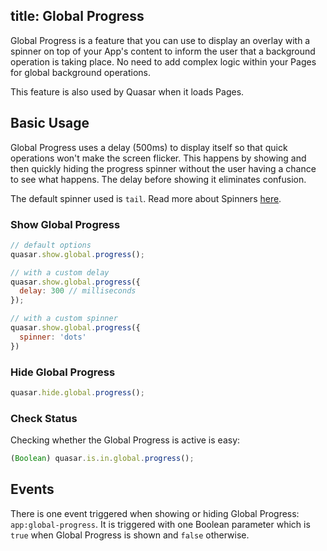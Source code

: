 title: Global Progress
---
Global Progress is a feature that you can use to display an overlay with a spinner on top of your App's content to inform the user that a background operation is taking place. No need to add complex logic within your Pages for global background operations.

This feature is also used by Quasar when it loads Pages.

<input type="hidden" data-fullpage-demo="global-progress">

## Basic Usage
Global Progress uses a delay (500ms) to display itself so that quick operations won't make the screen flicker. This happens by showing and then quickly hiding the progress spinner without the user having a chance to see what happens. The delay before showing it eliminates confusion.

The default spinner used is `tail`. Read more about Spinners [here](/components/spinners.html).

### Show Global Progress
``` js
// default options
quasar.show.global.progress();

// with a custom delay
quasar.show.global.progress({
  delay: 300 // milliseconds
});

// with a custom spinner
quasar.show.global.progress({
  spinner: 'dots'
})
```

### Hide Global Progress
``` js
quasar.hide.global.progress();
```

### Check Status
Checking whether the Global Progress is active is easy:

``` js
(Boolean) quasar.is.in.global.progress();
```

## Events
There is one event triggered when showing or hiding Global Progress: `app:global-progress`. It is triggered with one Boolean parameter which is `true` when Global Progress is shown and `false` otherwise.
